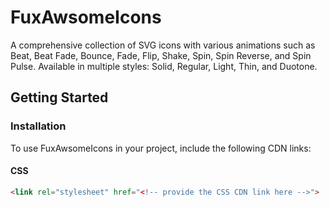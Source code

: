 # FuxAwsomeIcons

A comprehensive collection of SVG icons with various animations such as Beat, Beat Fade, Bounce, Fade, Flip, Shake, Spin, Spin Reverse, and Spin Pulse. Available in multiple styles: Solid, Regular, Light, Thin, and Duotone.

## Getting Started

### Installation

To use FuxAwsomeIcons in your project, include the following CDN links:

#### CSS
```html
<link rel="stylesheet" href="<!-- provide the CSS CDN link here -->">
